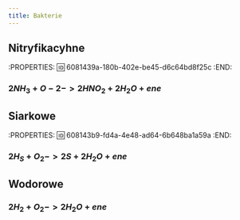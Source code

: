 ```yaml
---
title: Bakterie
---
```


## Nitryfikacyhne
:PROPERTIES:
:id: 6081439a-180b-402e-be45-d6c64bd8f25c
:END:
### $2NH_3 + O-2 -> 2HNO_2 + 2H_2O + ene$
## Siarkowe
:PROPERTIES:
:id: 608143b9-fd4a-4e48-ad64-6b648ba1a59a
:END:
### $2 H_S + O_2 -> 2S + 2H_2O + ene$
## Wodorowe
### $2H_2 + O_2 -> 2H_2O + ene$
###
